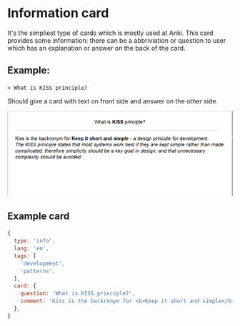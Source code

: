 # Information card

It's the simpliest type of cards which is mostly used at Anki.
This card provides some information: there can be a abbriviation or question to user which has an explanation or answer on the back of the card.


## Example:

```
> What is KISS principle?
```

Should give a card with text on front side and answer on the other side.


<img alt="Example of information card" src="./images/information-card.png">

## Example card

```javascript
{
  type: 'info',
  lang: 'en',
  tags: [
    'development',
    'patterns',
  ],
  card: {
    question: 'What is KISS principle?',
    comment: 'Kiss is the backronym for <b>Keep it short and simple</b> - a design principle for development.<br /><i>The KISS principle states that most systems work best if they are kept simple rather than made complicated; therefore simplicity should be a key goal in design, and that unnecessary complexity should be avoided.</i>',
  },
}
```
